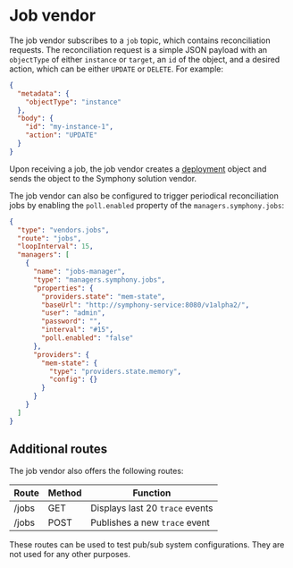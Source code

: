 # Job vendor

The job vendor subscribes to a `job` topic, which contains reconciliation requests. The reconciliation request is a simple JSON payload with an `objectType` of either `instance` or `target`, an `id` of the object, and a desired action, which can be either `UPDATE` or `DELETE`. For example:

```json
{
  "metadata": {
    "objectType": "instance"
  }, 
  "body": {
    "id": "my-instance-1",
    "action": "UPDATE"
  }
}
```

Upon receiving a job, the job vendor creates a [deployment](../uom/deployment.md) object and sends the object to the Symphony solution vendor.

The job vendor can also be configured to trigger periodical reconciliation jobs by enabling the `poll.enabled` property of the `managers.symphony.jobs`:

```json
{
  "type": "vendors.jobs",
  "route": "jobs",
  "loopInterval": 15,
  "managers": [
    {
      "name": "jobs-manager",
      "type": "managers.symphony.jobs",
      "properties": {
        "providers.state": "mem-state",
        "baseUrl": "http://symphony-service:8080/v1alpha2/",
        "user": "admin",
        "password": "",
        "interval": "#15",
        "poll.enabled": "false"               
      },
      "providers": {
        "mem-state": {
          "type": "providers.state.memory",
          "config": {}
        }
      }
    }
  ]
}
```

## Additional routes

The job vendor also offers the following routes:

| Route | Method | Function |
|--------|--------|--------|
| /jobs | GET | Displays last 20 `trace` events |
| /jobs | POST | Publishes a new `trace` event |

These routes can be used to test pub/sub system configurations. They are not used for any other purposes.
